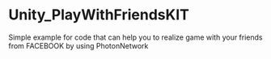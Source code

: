# Unity_PlayWithFriendsKIT
Simple example for code that can help you to realize game with your friends from FACEBOOK by using PhotonNetwork

